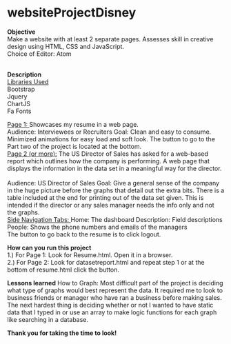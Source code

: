 # websiteProjectDisney

<b>Objective</b>
<br>
Make a website with at least 2 separate pages.
Assesses skill in creative design using HTML, CSS and JavaScript.
<br>
Choice of Editor: Atom
<br><br>

<b>Description</b>
<br>
<u>Libraries Used</u>
<br>
Bootstrap<br>
Jquery<br>
ChartJS<br>
Fa Fonts<br>

<u>Page 1: </u>
Showcases my resume in a web page.<br>
Audience: Interviewees or Recruiters
Goal: Clean and easy to consume.  Minimized animations for easy load and soft look.
The button to go to the Part two of the project is located at the bottom.
<br>
<u>Page 2 (or more):</u>
The US Director of Sales has asked for a web-based report which outlines how the company is performing. A web page that displays the information in the data set in a meaningful way for the director.<br><br>
Audience: US Director of Sales
Goal: Give a general sense of the company in the huge picture before the graphs that detail out the extra bits. There is a table included at the end for printing out of the data set given.  This is intended if the director or any sales manager needs the info only and not the graphs.<br>
<u>Side Navigation Tabs: </u>
Home: The dashboard
Description: Field descriptions
People: Shows the phone numbers and emails of the managers
<br>
The button to go back to the resume is to click logout.

<b>How can you run this project</b>
<br>
1.) For Page 1: Look for Resume.html. Open it in a browser.
<br>
2.) For Page 2: Look for datasetreport.html and repeat step 1 or at the bottom of resume.html click the button.
<br>

<b>Lessons learned</b>
How to Graph: Most difficult part of the project is deciding what type of graphs
would best represent the data.  It required me to look to business friends or manager
who have ran a business before making sales. The next hardest thing is deciding whether
or not I wanted to have static data that I typed in or use an array to make logic functions
for each graph like searching in a database.
<br>

<b>Thank you for taking the time to look!</b>
